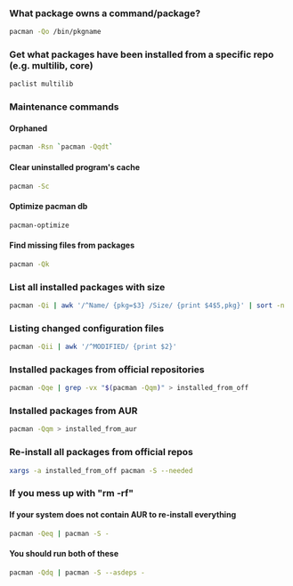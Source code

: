 ### What package owns a command/package?
```bash
pacman -Qo /bin/pkgname
```

### Get what packages have been installed from a specific repo (e.g. multilib, core)
```bash
paclist multilib
```

### Maintenance commands 

#### Orphaned
```bash
pacman -Rsn `pacman -Qqdt`
```

#### Clear uninstalled program's cache
```bash
pacman -Sc
```

#### Optimize pacman db
```bash
pacman-optimize
```

#### Find missing files from packages
```bash
pacman -Qk
```

### List all installed packages with size
```bash
pacman -Qi | awk '/^Name/ {pkg=$3} /Size/ {print $4$5,pkg}' | sort -n
```

### Listing changed configuration files
```bash
pacman -Qii | awk '/^MODIFIED/ {print $2}'
```

### Installed packages from official repositories
```bash
pacman -Qqe | grep -vx "$(pacman -Qqm)" > installed_from_off
```

### Installed packages from AUR
```bash
pacman -Qqm > installed_from_aur 
```

### Re-install all packages from official repos
```bash
xargs -a installed_from_off pacman -S --needed
```

### If you mess up with "rm -rf"

#### If your system does not contain AUR to re-install everything
```bash
pacman -Qeq | pacman -S -
```

#### You should run both of these
```bash
pacman -Qdq | pacman -S --asdeps -
```


